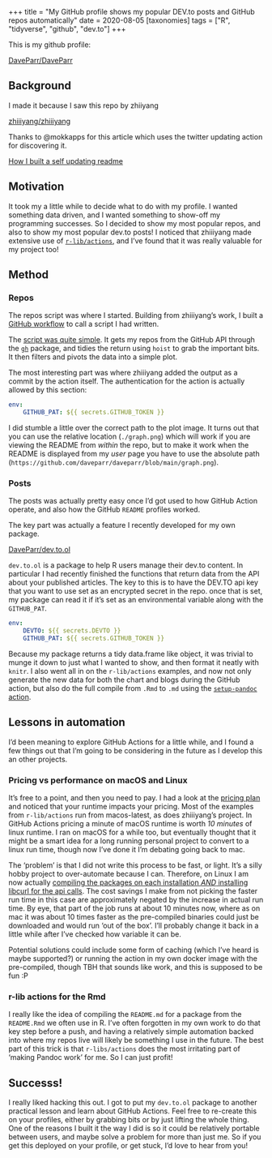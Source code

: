 +++
title = "My GitHub profile shows my popular DEV.to posts and GitHub repos automatically"
date = 2020-08-05
[taxonomies]
tags = ["R", "tidyverse", "github", "dev.to"]
+++

This is my github profile:

[DaveParr/DaveParr](https://github.com/DaveParr/DaveParr)

## Background

I made it because I saw this repo by zhiiyang

[zhiiiyang/zhiiiyang](https://github.com/zhiiiyang/zhiiiyang)

Thanks to @mokkapps for this article which uses the twitter updating
action for discovering it.

[How I built a self updating readme](https://dev.to/mokkapps/how-i-built-a-self-updating-readme-on-my-github-profile-418d)

## Motivation

It took my a little while to decide what to do with my profile. I wanted
something data driven, and I wanted something to show-off my programming
successes. So I decided to show my most popular repos, and also to show
my most popular dev.to posts! I noticed that zhiiiyang made extensive
use of [`r-lib/actions`](https://github.com/r-lib/actions), and I’ve
found that it was really valuable for my project too!

## Method

### Repos

The repos script was where I started. Building from zhiiiyang’s work, I
built a [GitHub
workflow](https://github.com/DaveParr/DaveParr/blob/5c66bd4a2bd970ec7ad85e6de56fedcc75fbf74f/.github/workflows/main.yml)
to call a script I had written.

The [script was quite
simple](https://github.com/DaveParr/DaveParr/blob/5c66bd4a2bd970ec7ad85e6de56fedcc75fbf74f/repos.R).
It gets my repos from the GitHub API through the
[`gh`](https://github.com/r-lib/gh) package, and tidies the return using
`hoist` to grab the important bits. It then filters and pivots the data
into a simple plot.

The most interesting part was where zhiiiyang added the output as a
commit by the action itself. The authentication for the action is
actually allowed by this section:

``` yaml
env:
    GITHUB_PAT: ${{ secrets.GITHUB_TOKEN }}
```

I did stumble a little over the correct path to the plot image. It turns
out that you can use the relative location (`./graph.png`) which will
work if you are viewing the README from *within* the repo, but to make
it work when the README is displayed from my *user* page you have to use
the absolute path
(`https://github.com/daveparr/daveparr/blob/main/graph.png`).

### Posts

The posts was actually pretty easy once I’d got used to how GitHub
Action operate, and also how the GitHub `README` profiles worked.

The key part was actually a feature I recently developed for my own
package.

[DaveParr/dev.to.ol](https://github.com/DaveParr/dev.to.ol)

`dev.to.ol` is a package to help R users manage their dev.to content. In
particular I had recently finished the functions that return data from
the API about your published articles. The key to this is to have the
DEV.TO api key that you want to use set as an encrypted secret in the
repo. once that is set, my package can read it if it’s set as an
environmental variable along with the `GITHUB_PAT`.

``` yaml
env:
    DEVTO: ${{ secrets.DEVTO }}
    GITHUB_PAT: ${{ secrets.GITHUB_TOKEN }}
```

Because my package returns a tidy data.frame like object, it was trivial
to munge it down to just what I wanted to show, and then format it
neatly with `knitr`. I also went all in on the `r-lib/actions` examples,
and now not only generate the new data for both the chart and blogs
during the GitHub action, but also do the full compile from `.Rmd` to
`.md` using the [`setup-pandoc`
action](https://github.com/DaveParr/DaveParr/blob/1f0d043ead21077879e4ba8bb282d66f9a6e1cb3/.github/workflows/main.yml#L18).

## Lessons in automation

I’d been meaning to explore GitHub Actions for a little while, and I
found a few things out that I’m going to be considering in the future as
I develop this an other projects.

### Pricing vs performance on macOS and Linux

It’s free to a point, and then you need to pay. I had a look at the
[pricing
plan](https://docs.github.com/en/github/setting-up-and-managing-billing-and-payments-on-github/about-billing-for-github-actions)
and noticed that your runtime impacts your pricing. Most of the examples
from `r-lib/actions` run from macos-latest, as does zhiiiyang’s project.
In GitHub Actions pricing a minute of macOS runtime is worth *10
minutes* of linux runtime. I ran on macOS for a while too, but
eventually thought that it might be a smart idea for a long running
personal project to convert to a linux run time, though now I’ve done it
I’m debating going back to mac.

The ‘problem’ is that I did not write this process to be fast, or light.
It’s a silly hobby project to over-automate because I can. Therefore, on
Linux I am now actually [compiling the packages on each installation
*AND* installing libcurl for the api
calls](https://github.com/DaveParr/DaveParr/blob/1f0d043ead21077879e4ba8bb282d66f9a6e1cb3/.github/workflows/main.yml#L21-L29).
The cost savings I make from not picking the faster run time in this
case are approximately negated by the increase in actual run time. By
eye, that part of the job runs at about 10 minutes now, where as on mac
it was about 10 times faster as the pre-compiled binaries could just be
downloaded and would run ‘out of the box’. I’ll probably change it back
in a little while after I’ve checked how variable it can be.

Potential solutions could include some form of caching (which I’ve heard
is maybe supported?) or running the action in my own docker image with
the pre-compiled, though TBH that sounds like work, and this is supposed
to be fun :P

### r-lib actions for the Rmd

I really like the idea of compiling the `README.md` for a package from
the `README.Rmd` we often use in R. I’ve often forgotten in my own work
to do that key step before a push, and having a relatively simple
automation backed into where my repos live will likely be something I
use in the future. The best part of this trick is that `r-libs/actions`
does the most irritating part of ‘making Pandoc work’ for me. So I can
just profit!

## Successs!

I really liked hacking this out. I got to put my `dev.to.ol` package to
another practical lesson and learn about GitHub Actions. Feel free to
re-create this on your profiles, either by grabbing bits or by just
lifting the whole thing. One of the reasons I built it the way I did is
so it could be relatively portable between users, and maybe solve a
problem for more than just me. So if you get this deployed on your
profile, or get stuck, I’d love to hear from you!
